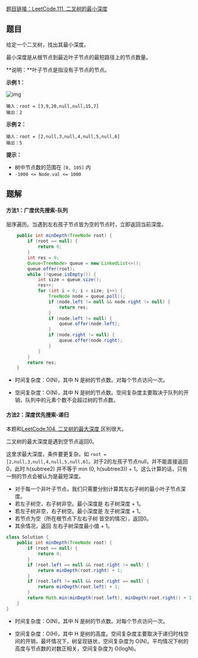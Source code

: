 [题目链接：LeetCode.111. 二叉树的最小深度](https://leetcode-cn.com/problems/minimum-depth-of-binary-tree/)

## 题目

给定一个二叉树，找出其最小深度。

最小深度是从根节点到最近叶子节点的最短路径上的节点数量。

**说明：**叶子节点是指没有子节点的节点。

**示例 1：**

![img](https://assets.leetcode.com/uploads/2020/10/12/ex_depth.jpg)

```
输入：root = [3,9,20,null,null,15,7]
输出：2
```

**示例 2：**

```
输入：root = [2,null,3,null,4,null,5,null,6]
输出：5
```

**提示：**

- 树中节点数的范围在 `[0, 105]` 内
- `-1000 <= Node.val <= 1000`

## 题解

#### 方法1：广度优先搜索-队列

层序遍历。当遇到左右孩子节点皆为空的节点时，立即返回当前深度。

```java
    public int minDepth(TreeNode root) {
        if (root == null) {
            return 0;
        }
        int res = 0;
        Queue<TreeNode> queue = new LinkedList<>();
        queue.offer(root);
        while (!queue.isEmpty()) {
            int size = queue.size();
            res++;
            for (int i = 0; i < size; i++) {
                TreeNode node = queue.poll();
                if (node.left != null && node.right != null) {
                    return res;
                }
                if (node.left != null) {
                    queue.offer(node.left);
                }
                if (node.right != null) {
                    queue.offer(node.right);
                }
            }
        }
        return res;
    }
```

* 时间复杂度：O(N)，其中 N 是树的节点数。对每个节点访问一次。

* 空间复杂度：O(N)，其中 N 是树的节点数。空间复杂度主要取决于队列的开销，队列中的元素个数不会超过树的节点数。

#### 方法2：深度优先搜索-递归

本题和[LeetCode.104. 二叉树的最大深度 ](https://leetcode-cn.com/problems/maximum-depth-of-binary-tree/) 区别很大。

二叉树的最大深度是遇到空节点返回0。

这里求最大深度，条件要更复杂。如 `root = [2,null,3,null,4,null,5,null,6]`。对于2的左孩子节点null，并不能直接返回0，此时  h(subtree2) 并不等于 min (0, h(subtree3)) + 1。这么计算的话，只有一侧的节点会被认为是最短深度。

* 对于每一个非叶子节点，我们只需要分别计算其左右子树的最小叶子节点深度。
* 若左子树空，右子树非空。最小深度是 右子树深度 + 1。
* 若左子树非空，右子树空。最小深度是 左子树深度 + 1。
* 若节点为空（所在根节点下左右子树 皆空的情况），返回0。
* 其余情况，返回 左右子树深度最小值 + 1。

```java
class Solution {
    public int minDepth(TreeNode root) {
        if (root == null) {
            return 0;
        }
        if (root.left == null && root.right != null) {
            return minDepth(root.right) + 1;
        }
        if (root.left != null && root.right == null) {
            return minDepth(root.left) + 1;
        }
        return Math.min(minDepth(root.left), minDepth(root.right)) + 1;
    }
}
```

* 时间复杂度：O(N)，其中 N 是树的节点数。对每个节点访问一次。

* 空间复杂度：O(H)，其中 H 是树的高度。空间复杂度主要取决于递归时栈空间的开销，最坏情况下，树呈现链状，空间复杂度为 O(N)。平均情况下树的高度与节点数的对数正相关，空间复杂度为 O(logN)。

